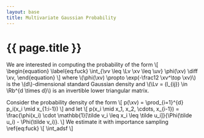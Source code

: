 ```yaml
---
layout: base
title: Multivariate Gaussian Probability
---
```

# {{ page.title }}

We are interested in computing the probability of the form
\\[
\begin{equation}
\label{eq:fuck}
    \int_{\vv \leq \Lv \xv \leq \uv} \phi(\xv) \diff \xv,
\end{equation}
\\]
where \\(\phi(\xv) \propto \exp(-\frac12 \xv^\top \xv)\\) is the \\(d\\)-dimensional standard Gaussian density and \\(\Lv = (l_{ij}) \in \Rb^{d \times d}\\) is an invertible lower triangular matrix.

<!-- Let \\( \Av = \Lv \Qv \\) be the LQ decomposition of \\( \Av \\). -->

Consider the probability density of the form
\\[
    <!-- p(\xv) = p_1(x_1) p_2(x_2 \mid x_1) \cdots p_d(x_d \mid x_1, x_2, \cdots, x_{d-1}) -->
    p(\xv) = \prod_{i=1}^{d} p_i(x_i \mid x_{1:i-1})
\\]
and let
\\[
    p(x_i \mid x_1, x_2, \cdots, x_{i-1}) = \frac{\phi(x_i) \cdot \mathbb{1}[\tilde v_i \leq x_i \leq \tilde u_i]}{\Phi(\tilde u_i) - \Phi(\tilde v_i)}.
\\]
We estimate it with importance sampling \ref{eq:fuck}
\\[
    \int_adsf
\\]
